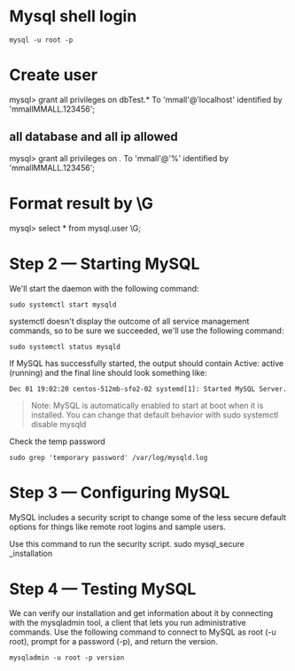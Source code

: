 # Mysql shell login

```
mysql -u root -p
```

# Create user

mysql> grant all privileges on dbTest.\* To 'mmall'@'localhost' identified by 'mmallMMALL.123456';

## all database and all ip allowed

mysql> grant all privileges on _._ To 'mmall'@'%' identified by 'mmallMMALL.123456';

# Format result by \G

mysql> select \* from mysql.user \G;

# Step 2 — Starting MySQL

We'll start the daemon with the following command:

```
sudo systemctl start mysqld
```

systemctl doesn't display the outcome of all service management commands, so to be sure we
succeeded, we'll use the following command:

```
sudo systemctl status mysqld
```

If MySQL has successfully started, the output should contain Active: active (running) and the final
line should look something like:

```
Dec 01 19:02:20 centos-512mb-sfo2-02 systemd[1]: Started MySQL Server.
```

> Note: MySQL is automatically enabled to start at boot when it is installed. You can change that
> default behavior with sudo systemctl disable mysqld

Check the temp password

```
sudo grep 'temporary password' /var/log/mysqld.log
```

# Step 3 — Configuring MySQL

MySQL includes a security script to change some of the less secure default options for things like
remote root logins and sample users.

Use this command to run the security script. sudo mysql_secure\
\_installation

# Step 4 — Testing MySQL

We can verify our installation and get information about it by connecting with the mysqladmin tool,
a client that lets you run administrative commands. Use the following command to connect to MySQL as
root (-u root), prompt for a password (-p), and return the version.

```
mysqladmin -u root -p version
```
